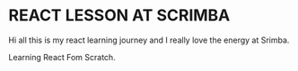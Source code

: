 # REACT LESSON AT SCRIMBA

Hi all this is my react learning journey and I really love the energy at Srimba.

Learning React Fom Scratch.